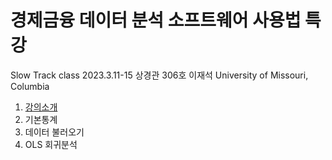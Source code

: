 # 경제금융 데이터 분석 소프트웨어 사용법 특강
Slow Track class
 2023.3.11-15
 상경관 306호
 이재석
 University of Missouri, Columbia



 1. [강의소개](https://colab.research.google.com/github/SeanJSLee/Teaching_YU_DS_basic_KR/blob/main/Lecture_01_Intro.ipynb)
 1. 기본통계
 1. 데이터 불러오기
 1. OLS 회귀분석
 
